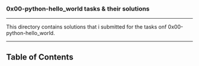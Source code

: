 ### 0x00-python-hello_world tasks & their solutions

*** 

This directory contains solutions that i submitted for the tasks onf 0x00-python-hello_world.

*** 

## Table of Contents

